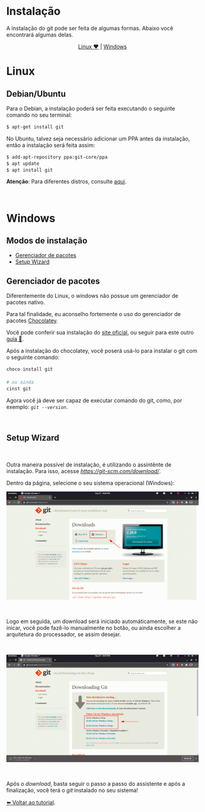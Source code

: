 # Instalação

A instalação do git pode ser feita de algumas formas. Abaixo você encontrará algumas delas.

<p align="center"> <a href="#Linux">Linux ❤️</a> | <a href="#Windows">Windows</a></p>

# Linux

## Debian/Ubuntu

Para o Debian, a instalação poderá ser feita executando o seguinte comando no seu terminal:

```bash
$ apt-get install git
```

No Ubuntu, talvez seja necessário adicionar um PPA antes da instalação, então a instalação será feita assim:

```bash
$ add-apt-repository ppa:git-core/ppa
$ apt update
$ apt install git
```

**Atenção**: Para diferentes distros, consulte <a href="https://git-scm.com/download/linux">aqui</a>.

<br/>

# Windows

## Modos de instalação

- <a href="#gerenciador-de-pacotes">Gerenciador de pacotes</a>
- <a href="#setup-wizard">Setup Wizard</a>

## Gerenciador de pacotes

Diferentemente do Linux, o windows não possue um gerenciador de pacotes nativo.

Para tal finalidade, eu aconselho fortemente o uso do gerenciador de pacotes [Chocolatey](https://chocolatey.org/).

Você pode conferir sua instalação do [site oficial](https://chocolatey.org/), ou seguir para este outro [guia 📖](./INSTALL_CHOCOLATEY.md).

Após a instalação do chocolatey, você poserá usá-lo para instalar o git com o seguinte comando:

```powershell
choco install git

# ou ainda
cinst git
```

Agora você já deve ser capaz de executar comando do git, como, por exemplo: _`git --version`_.

<br/>

## Setup Wizard

<br/>

Outra maneira possível de instalação, é utilizando o assintênte de instalação. Para isso, acesse *https://git-scm.com/download/*.

Dentro da página, selecione o seu sistema operacional (Windows):

![git-wizard_01](./.github/images/git-wizard_01.png)

<br/>

Logo em seguida, um download será iniciado automáticamente, se este não inicar, você pode fazê-lo manualmente no botão, ou ainda escolher a arquitetura do processador, se assim desejar.

<br/>

![git-wizard_02](./.github/images/git-wizard_02.png)

<br/>

Após o *download*, basta seguir o passo a passo do assistente e após a finalização, você terá o *git* instalado no seu sistema! 

[⬅️ Voltar ao tutorial](./README.md).